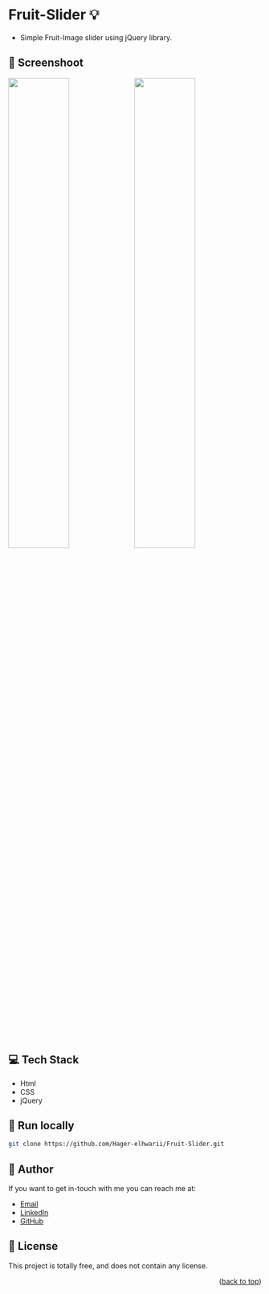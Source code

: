 # Fruit-Slider :bulb:
<a name="readme-top"></a>
- Simple Fruit-Image slider using jQuery library.

## :camera_flash:  Screenshoot
<img src='https://github.com/Hager-elhwarii/Fruit-Slider/assets/80959882/3c064390-2c3b-41b5-9c50-a776aa15d0be' width='49%'/>
<img src='https://github.com/Hager-elhwarii/Fruit-Slider/assets/80959882/48e5510d-f0bf-44db-bf07-a0aa0d2544c4' width='49%'/>

## 💻 Tech Stack

- Html
- CSS
- jQuery

##  🔐 Run locally 

```bash
git clone https://github.com/Hager-elhwarii/Fruit-Slider.git
```

## 🦄  Author

If you want to get in-touch with me you can reach me at:
-  [Email](http://hager.a.elhawary@gmail.com/)
-  [LinkedIn](https://www.linkedin.com/in/hager-omar-elhawary/)
-  [GitHub](https://github.com/Hager-elhwarii)

## 📘 License

This project is totally free,  and does not contain any license.


<p align="right">(<a href="#readme-top">back to top</a>)</p>


